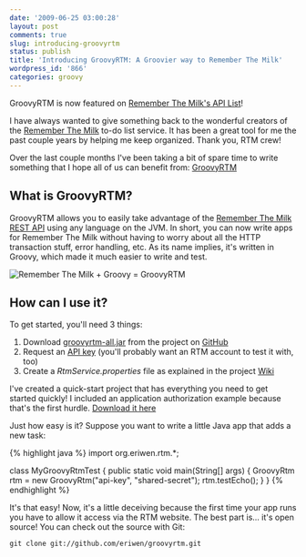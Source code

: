 ```yaml
---
date: '2009-06-25 03:00:28'
layout: post
comments: true
slug: introducing-groovyrtm
status: publish
title: 'Introducing GroovyRTM: A Groovier way to Remember The Milk'
wordpress_id: '866'
categories: groovy
---
```


<div class="alert alert-success">GroovyRTM is now featured on <a href="https://www.rememberthemilk.com/services/api/">Remember The Milk's API List</a>!</div>

I have always wanted to give something back to the wonderful creators of the [Remember The Milk](http://www.rememberthemilk.com) to-do list service. It has been a great tool for me the past couple years by helping me keep organized. Thank you, RTM crew!

Over the last couple months I've been taking a bit of spare time to write something that I hope all of us can benefit from: [GroovyRTM](https://github.com/eriwen/groovyrtm)

## What is GroovyRTM?

GroovyRTM allows you to easily take advantage of the [Remember The Milk REST API](http://www.rememberthemilk.com/services/api/) using any language on the JVM. In short, you can now write apps for Remember The Milk without having to worry about all the HTTP transaction stuff, error handling, etc. As its name implies, it's written in Groovy, which made it much easier to write and test.

<img title="Remember The Milk + Groovy = GroovyRTM" src="/images/groovyrtm.png" class="img-center"/>

## How can I use it?

To get started, you'll need 3 things:

  1. Download [groovyrtm-all.jar](https://github.com/eriwen/groovyrtm/releases) from the project on [GitHub](https://github.com)
  2. Request an [API key](http://www.rememberthemilk.com/services/api/keys.rtm) (you'll probably want an RTM account to test it with, too)
  3. Create a _RtmService.properties_ file as explained in the project [Wiki](https://github.com/eriwen/groovyrtm/wiki)

<div class="alert alert-success">I've created a quick-start project that has everything you need to get started quickly! I included an application authorization example because that's the first hurdle. <a href="https://github.com/eriwen/groovyrtm/releases">Download it here</a></div>

Just how easy is it? Suppose you want to write a little Java app that adds a new task:

{% highlight java %}
import org.eriwen.rtm.*;

class MyGroovyRtmTest {
    public static void main(String[] args) {
        GroovyRtm rtm = new GroovyRtm("api-key", "shared-secret");
        rtm.testEcho();
    }
}
{% endhighlight %}

It's that easy! Now, it's a little deceiving because the first time your app runs you have to allow it access via the RTM website. The best part is... it's open source! You can check out the source with Git:

<code>git clone git://github.com/eriwen/groovyrtm.git</code>
